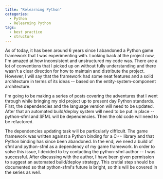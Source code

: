 ```yaml
---
title: "Relearning Python"
categories: 
  - Python
  - Relearning Python
tags:
  - best practice
  - structure
---
```


As of today, it has been around 6 years since I abandoned a Python game framework that I was experimenting with. Looking back at the project now, I'm amazed at how inconsistent and unstructured my code was.
There are a lot of conventions that I picked up on without fully understanding and there wasn't a clear direction for how to maintain and distribute the project. However, I will say that the framework
had some neat features and a solid architecture in terms of its ideas -- based on the entity-system-component architecture.

I'm going to be making a series of posts covering the adventures that I went through while bringing my old project up to present day Python standards. First, the dependencies and the language version
will need to be updated. After that an automated build/deploy system will need to be put in place -- python-sfml and SFML will be dependencies. Then the old code will need to be refactored.

The dependencies updating task will be particularly difficult. The game framework was written against a Python binding for a C++ library and that Python binding has since been abandoned. 
In the end, we need a build of sfml and python-sfml as a dependency of my game framework. In order to solve this issue, I decided to try contacting the python-sfml author -- I was successful.
After discussing with the author, I have been given permission to suggest an automated build/deploy strategy. This crutial step should be documented so that python-sfml's future is bright,
so this will be covered in the series as well.
